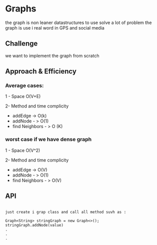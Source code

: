# Graphs
 the graph is non leaner datastructures to use solve a lot of problem
the graph is use i real word in GPS and social media 

## Challenge
we want to implement the graph from scratch

## Approach & Efficiency
### Average cases:

 1 - Space O(V+E)

2-  Method and time complicity

 - addEdge -> O(k)
 - addNode - > O(1)
 - find Neighbors - > O (K)

### worst case if we have dense graph 
1 - Space O(V^2)

2-  Method and time complicity

- addEdge -> O(V)
- addNode - > O(1)
- find Neighbors - > O(V)

## API
```

just create i grap class and call all method suvh as :

Graph<String> stringGraph = new Graph<>();
stringGraph.addNode(value)
.
.
.


```